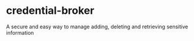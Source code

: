 # credential-broker
A secure and easy way to manage adding, deleting and retrieving sensitive information
